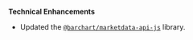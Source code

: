 **Technical Enhancements**

* Updated the [`@barchart/marketdata-api-js`](https://github.com/barchart/marketdata-api-js) library.